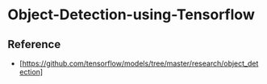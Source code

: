 # Object-Detection-using-Tensorflow

## Reference
- [https://github.com/tensorflow/models/tree/master/research/object_detection]
